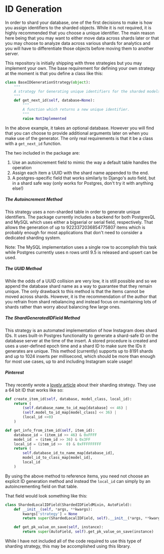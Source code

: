 # ID Generation

In order to shard your database, one of the first decisions to make is how you assign identifiers to the sharded objects. While it is not required, it is highly recommended that you choose a unique identifier. The main reason here being that you may want to either move data across shards later or that you may choose to analyze data across various shards for analytics and you will have to differentiate those objects before moving them to another server.

This repository is initially shipping with three strategies but you may implement your own. The base requirement for defining your own strategy at the moment is that you define a class like this:

```python
class BaseIDGenerationStrategy(object):
    """
    A strategy for Generating unique identifiers for the sharded models.
    """
    def get_next_id(self, database=None):
        """
        A function which returns a new unique identifier.
        """
        raise NotImplemented
```

In the above example, it takes an optional database. However you will find that you can choose to provide additional arguments later on when you make use of the generator. The only real requirements is that it be a class with a `get_next_id` function.

The two included in the package are:

1. Use an autoincrement field to mimic the way a default table handles the operation
2. Assign each item a UUID with the shard name appended to the end.
3. A postgres-specific field that works similarly to Django's auto field, but in a shard safe way (only works for Postgres, don't try it with anything else!)

##### The Autoincrement Method

This strategy uses a non-sharded table in order to generate unique identifiers. The package currently includes a backend for both PostgresQL and MySQL which uses either a bigserial or serial field, respectively. That allows the generation of up to 9223372036854775807 items which is probably enough for most applications that don't need to consider a dedicated sharding system.

Note: The MySQL implementation uses a single row to accomplish this task while Postgres currently uses n rows until 9.5 is released and upsert can be used.

##### The UUID Method

While the odds of a UUID collision are very low, it is still possible and so we append the database shard name as a way to guarantee that they remain unique. The only drawback to this method is that the items cannot be moved across shards. However, it is the recommendation of the author that you refrain from shard rebalancing and instead focus on maintaining lots of shards rather than worry about balancing few large ones.

##### The ShardGeneratedIDField Method

This strategy is an automated implementation of how Instagram does shard IDs. It uses built-in Postgres functionality to generate a shard-safe ID on the database server at the time of the insert. A stored procedure is created and uses a user-defined epoch time and a shard ID to make sure the IDs it generates are unique. This method (currently) supports up to 8191 shards and up to 1024 inserts per millisecond, which should be more than enough for most use cases, up to and including Instagram scale usage!

##### Pinterest

They recently wrote a [lovely article](https://engineering.pinterest.com/blog/sharding-pinterest-how-we-scaled-our-mysql-fleet) about their sharding strategy. They use a 64 bit ID that works like so:

```python
def create_item_id(self, database, model_class, local_id):
    return (
        (self.database_name_to_id_map[database] << 46) |
        (self.model_to_id_map[model_class] << 36) |
        (local_id <<0)
    )

def get_info_from_item_id(self, item_id):
    database_id = (item_id >> 46) & 0xFFFF
    model_id  = (item_id >> 36) & 0x3FF
    local_id = (item_id >>  0) & 0xFFFFFFFFF
    return (
        self.database_id_to_name_map[database_id],
        model_id_to_class_map[model_id],
        local_id
    )
```
By using the above method to reference items, you need not choose an explicit ID generation method and instead the `local_id` can simply by an autoincrementing field on that table.

That field would look something like this:

```python
class ShardedLocalIDField(ShardedIDFieldMixin, AutoField):
    def __init__(self, *args, **kwargs):
        kwargs['strategy'] = None
        return super(ShardedLocalIDField, self).__init__(*args, **kwargs)

    def get_pk_value_on_save(self, instance):
        return super(AutoField, self).get_pk_value_on_save(instance)
```

While I have not included all of the code required to use this type of sharding strategy, this may be accomplished using this library.
